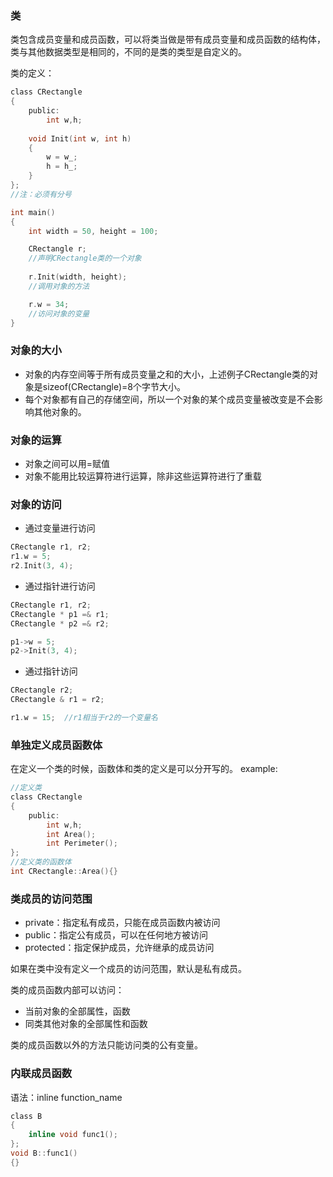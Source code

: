 ### 类
类包含成员变量和成员函数，可以将类当做是带有成员变量和成员函数的结构体，类与其他数据类型是相同的，不同的是类的类型是自定义的。

类的定义：
```c
class CRectangle
{
    public:
        int w,h;
    
    void Init(int w, int h)
    {
        w = w_;
        h = h_;
    }
};
//注：必须有分号

int main()
{
    int width = 50, height = 100;

    CRectangle r;
    //声明CRectangle类的一个对象
    
    r.Init(width, height);
    //调用对象的方法

    r.w = 34;
    //访问对象的变量
}
```
### 对象的大小
- 对象的内存空间等于所有成员变量之和的大小，上述例子CRectangle类的对象是sizeof(CRectangle)=8个字节大小。
- 每个对象都有自己的存储空间，所以一个对象的某个成员变量被改变是不会影响其他对象的。

### 对象的运算
- 对象之间可以用=赋值
- 对象不能用比较运算符进行运算，除非这些运算符进行了重载


### 对象的访问
- 通过变量进行访问
```c
CRectangle r1, r2;
r1.w = 5;
r2.Init(3, 4);
```
- 通过指针进行访问
```c
CRectangle r1, r2;
CRectangle * p1 =& r1;
CRectangle * p2 =& r2;

p1->w = 5;
p2->Init(3, 4);
```
- 通过指针访问
```c
CRectangle r2;
CRectangle & r1 = r2;

r1.w = 15;  //r1相当于r2的一个变量名
```

### 单独定义成员函数体
在定义一个类的时候，函数体和类的定义是可以分开写的。
example:
```c
//定义类
class CRectangle
{
    public:
        int w,h;
        int Area();
        int Perimeter();
};
//定义类的函数体
int CRectangle::Area(){}
```

### 类成员的访问范围
- private：指定私有成员，只能在成员函数内被访问
- public：指定公有成员，可以在任何地方被访问
- protected：指定保护成员，允许继承的成员访问

如果在类中没有定义一个成员的访问范围，默认是私有成员。

类的成员函数内部可以访问：
- 当前对象的全部属性，函数
- 同类其他对象的全部属性和函数

类的成员函数以外的方法只能访问类的公有变量。

### 内联成员函数
语法：inline function_name
```c
class B
{
    inline void func1();
};
void B::func1()
{}
```

